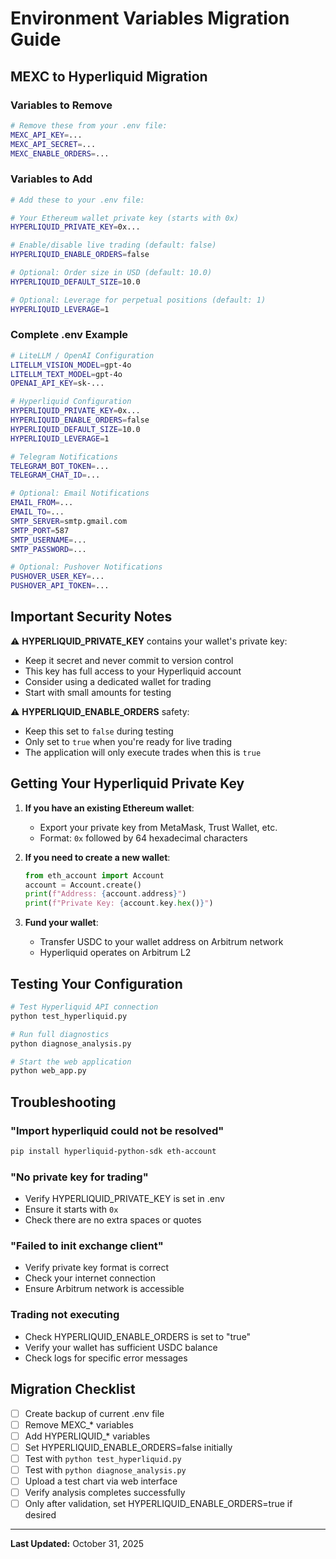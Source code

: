 # Environment Variables Migration Guide

## MEXC to Hyperliquid Migration

### Variables to Remove
```bash
# Remove these from your .env file:
MEXC_API_KEY=...
MEXC_API_SECRET=...
MEXC_ENABLE_ORDERS=...
```

### Variables to Add
```bash
# Add these to your .env file:

# Your Ethereum wallet private key (starts with 0x)
HYPERLIQUID_PRIVATE_KEY=0x...

# Enable/disable live trading (default: false)
HYPERLIQUID_ENABLE_ORDERS=false

# Optional: Order size in USD (default: 10.0)
HYPERLIQUID_DEFAULT_SIZE=10.0

# Optional: Leverage for perpetual positions (default: 1)
HYPERLIQUID_LEVERAGE=1
```

### Complete .env Example
```bash
# LiteLLM / OpenAI Configuration
LITELLM_VISION_MODEL=gpt-4o
LITELLM_TEXT_MODEL=gpt-4o
OPENAI_API_KEY=sk-...

# Hyperliquid Configuration
HYPERLIQUID_PRIVATE_KEY=0x...
HYPERLIQUID_ENABLE_ORDERS=false
HYPERLIQUID_DEFAULT_SIZE=10.0
HYPERLIQUID_LEVERAGE=1

# Telegram Notifications
TELEGRAM_BOT_TOKEN=...
TELEGRAM_CHAT_ID=...

# Optional: Email Notifications
EMAIL_FROM=...
EMAIL_TO=...
SMTP_SERVER=smtp.gmail.com
SMTP_PORT=587
SMTP_USERNAME=...
SMTP_PASSWORD=...

# Optional: Pushover Notifications
PUSHOVER_USER_KEY=...
PUSHOVER_API_TOKEN=...
```

## Important Security Notes

⚠️ **HYPERLIQUID_PRIVATE_KEY** contains your wallet's private key:
- Keep it secret and never commit to version control
- This key has full access to your Hyperliquid account
- Consider using a dedicated wallet for trading
- Start with small amounts for testing

⚠️ **HYPERLIQUID_ENABLE_ORDERS** safety:
- Keep this set to `false` during testing
- Only set to `true` when you're ready for live trading
- The application will only execute trades when this is `true`

## Getting Your Hyperliquid Private Key

1. **If you have an existing Ethereum wallet**:
   - Export your private key from MetaMask, Trust Wallet, etc.
   - Format: `0x` followed by 64 hexadecimal characters
   
2. **If you need to create a new wallet**:
   ```python
   from eth_account import Account
   account = Account.create()
   print(f"Address: {account.address}")
   print(f"Private Key: {account.key.hex()}")
   ```

3. **Fund your wallet**:
   - Transfer USDC to your wallet address on Arbitrum network
   - Hyperliquid operates on Arbitrum L2

## Testing Your Configuration

```bash
# Test Hyperliquid API connection
python test_hyperliquid.py

# Run full diagnostics
python diagnose_analysis.py

# Start the web application
python web_app.py
```

## Troubleshooting

### "Import hyperliquid could not be resolved"
```bash
pip install hyperliquid-python-sdk eth-account
```

### "No private key for trading"
- Verify HYPERLIQUID_PRIVATE_KEY is set in .env
- Ensure it starts with `0x`
- Check there are no extra spaces or quotes

### "Failed to init exchange client"
- Verify private key format is correct
- Check your internet connection
- Ensure Arbitrum network is accessible

### Trading not executing
- Check HYPERLIQUID_ENABLE_ORDERS is set to "true"
- Verify your wallet has sufficient USDC balance
- Check logs for specific error messages

## Migration Checklist

- [ ] Create backup of current .env file
- [ ] Remove MEXC_* variables
- [ ] Add HYPERLIQUID_* variables
- [ ] Set HYPERLIQUID_ENABLE_ORDERS=false initially
- [ ] Test with `python test_hyperliquid.py`
- [ ] Test with `python diagnose_analysis.py`
- [ ] Upload a test chart via web interface
- [ ] Verify analysis completes successfully
- [ ] Only after validation, set HYPERLIQUID_ENABLE_ORDERS=true if desired

---

**Last Updated:** October 31, 2025

